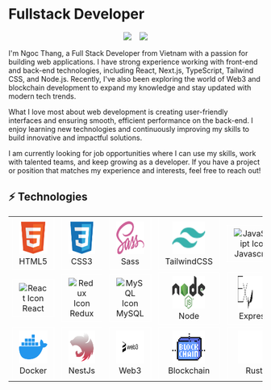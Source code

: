 # Fullstack Developer

<p align="center">
  <a href="https://www.linkedin.com/in/boodev/" target="_blank" rel="noopener noreferrer"><img src="https://content.linkedin.com/content/dam/me/business/en-us/amp/brand-site/v2/bg/LI-Bug.svg.original.svg" width="50" /></a>
  &nbsp;&nbsp;
  <a href="https://t.me/boodev03" target="_blank" rel="noopener noreferrer"><img src="https://upload.wikimedia.org/wikipedia/commons/thumb/8/83/Telegram_2019_Logo.svg/512px-Telegram_2019_Logo.svg.png"  width="50" /></a>
</p>


<p>
  I'm Ngoc Thang, a Full Stack Developer from Vietnam with a passion for building web applications. I have strong experience working with front-end and back-end technologies, including React, Next.js, TypeScript, Tailwind CSS, and Node.js. Recently, I've also been exploring the world of Web3 and blockchain development to expand my knowledge and stay updated with modern tech trends.
</p>

<p>
  What I love most about web development is creating user-friendly interfaces and ensuring smooth, efficient performance on the back-end. I enjoy learning new technologies and continuously improving my skills to build innovative and impactful solutions.
</p>

<p>
  I am currently looking for job opportunities where I can use my skills, work with talented teams, and keep growing as a developer. If you have a project or position that matches my experience and interests, feel free to reach out!
</p>


## ⚡ Technologies

<table style="width: 100%;">
  <tr style="width: 100%;">
    <td align="center" width="140">
      <div style="background-color: transparent; border: 1px solid white; padding: 6px 13px; font-size: 16px;">
        <img src="./icons/html5.svg" alt="HTML5 Icon" style="width: 65px; height: 65px;" />
        <p style="padding: 0; margin: 0;">HTML5</p>
      </div>
    </td>
    <td align="center" width="140">
      <div style="background-color: transparent; border: 1px solid white; padding: 6px 13px; font-size: 16px;">
        <img src="./icons/css3.svg" alt="CSS3 Icon" style="width: 65px; height: 65px;" />
        <p style="padding: 0; margin: 0;">CSS3</p>
      </div>
    </td>
    <td align="center" width="140">
      <div style="background-color: transparent; border: 1px solid white; padding: 6px 13px; font-size: 16px;">
      <img src="./icons/saas.svg" alt="Saas Icon" style="width: 65px; height: 65px;" />
        <p style="padding: 0; margin: 0;">Sass</p>
      </div>
    </td>
    <td align="center" width="140">
      <div style="background-color: transparent; border: 1px solid white; padding: 6px 13px; font-size: 16px;">
      <img src="./icons/tailwind.svg" alt="Tailwind CSS Icon" style="width: 65px; height: 65px;" />
        <p style="padding: 0; margin: 0;">TailwindCSS</p>
      </div>
    </td>
    <td align="center" width="140">
      <div style="background-color: transparent; border: 1px solid white; padding: 6px 13px; font-size: 16px;">
      <img src="https://techstack-generator.vercel.app/js-icon.svg" alt="JavaScript Icon" style="width: 65px; height: 65px;" />
        <p style="padding: 0; margin: 0;">Javascript</p>
      </div>
    </td>
    <td align="center" width="140">
      <div style="background-color: transparent; border: 1px solid white; padding: 6px 13px; font-size: 16px;">
      <img src="https://techstack-generator.vercel.app/ts-icon.svg" alt="TypeScript Icon" style="width: 65px; height: 65px;" />
        <p style="padding: 0; margin: 0;">Typescript</p>
      </div>
    </td>
    <td align="center" width="140">
      <div style="background-color: transparent; border: 1px solid white; padding: 6px 13px; font-size: 16px;">
      <img src="./icons//nextjs.svg" alt="Next.js Icon" style="width: 65px; height: 65px;" />
        <p style="padding: 0; margin: 0;">NextJS</p>
      </div>
    </td>
  </tr>
  <tr style="width: 100%;">
    <td align="center" width="140">
      <div style="background-color: transparent; border: 1px solid white; padding: 6px 13px; font-size: 16px;">
      <img src="https://techstack-generator.vercel.app/react-icon.svg" alt="React Icon" style="width: 65px; height: 65px;" />
        <p style="padding: 0; margin: 0;">React</p>
      </div>
    </td>
    <td align="center" width="140">
      <div style="background-color: transparent; border: 1px solid white; padding: 6px 13px; font-size: 16px;">
      <img src="https://techstack-generator.vercel.app/redux-icon.svg" alt="Redux Icon" style="width: 65px; height: 65px;" />
        <p style="padding: 0; margin: 0;">Redux</p>
      </div>
    </td>
    <td align="center" width="140">
      <div style="background-color: transparent; border: 1px solid white; padding: 6px 13px; font-size: 16px;">
        <img src="https://techstack-generator.vercel.app/mysql-icon.svg" alt="MySQL Icon" style="width: 65px; height: 65px;" />
        <p style="padding: 0; margin: 0;">MySQL</p>
      </div>
    </td>
    <td align="center" width="140">
      <div style="background-color: transparent; border: 1px solid white; padding: 6px 13px; font-size: 16px;">
        <img src="/icons/nodejs.svg" alt="Postgresql Icon" style="width: 65px; height: 65px;" />
        <p style="padding: 0; margin: 0;">Node</p>
      </div>
    </td>
    <td align="center" width="140">
      <div style="background-color: transparent; border: 1px solid white; padding: 6px 13px; font-size: 16px;">
        <img src="/icons/express.svg" alt="Express Icon" style="width: 65px; height: 65px;" />
        <p style="padding: 0; margin: 0;">Express</p>
      </div>
    </td>
    <td align="center" width="140">
      <div style="background-color: transparent; border: 1px solid white; padding: 6px 13px; font-size: 16px;">
        <img src="/icons/mongodb.svg" alt="MongoDB Icon" style="width: 65px; height: 65px;" />
        <p style="padding: 0; margin: 0;">MongoDB</p>
      </div>
    </td>
    <td align="center" width="140">
      <div style="background-color: transparent; border: 1px solid white; padding: 6px 13px; font-size: 16px;">
        <img src="https://techstack-generator.vercel.app/aws-icon.svg" alt="AWS Icon" style="width: 65px; height: 65px;" />
        <p style="padding: 0; margin: 0;">AWS</p>
      </div>
    </td>
  </tr>
  
  <tr style="width: 100%;">
  <td align="center" width="140">
      <div style="background-color: transparent; border: 1px solid white; padding: 6px 13px; font-size: 16px;">
        <img src="./icons/docker.svg" alt="Docker Icon" style="width: 65px; height: 65px;" />
        <p style="padding: 0; margin: 0;">Docker</p>
      </div>
    </td>
    <td align="center" width="140">
      <div style="background-color: transparent; border: 1px solid white; padding: 6px 13px; font-size: 16px;">
        <img src="/icons/nestjs.svg" alt="NestJs Icon" style="width: 65px; height: 65px;" />
        <p style="padding: 0; margin: 0;">NestJs</p>
      </div>
    </td>
    <td align="center" width="140">
      <div style="background-color: transparent; border: 1px solid white; padding: 6px 13px; font-size: 16px;">
        <img src="/icons/web3.svg" style="width: 65px; height: 65px;" alt="web3 Icon" />
        <p style="padding: 0; margin: 0;">Web3</p>
      </div>
    </td>
    <td align="center" width="140">
      <div style="background-color: transparent; border: 1px solid white; padding: 6px 13px; font-size: 16px;">
        <img src="/icons/blockchain.svg" style="width: 65px; height: 65px;" alt="Blockchain Icon" />
        <p style="padding: 0; margin: 0;">Blockchain</p>
      </div>
    </td>
    <td align="center" width="140">
      <div style="background-color: transparent; border: 1px solid white; padding: 6px 13px; font-size: 16px;">
        <img src="./icons/rust.svg" alt="Rust Icon" style="width: 65px; height: 65px;" />
        <p style="padding: 0; margin: 0;">Rust</p>
      </div>
    </td>
    <td align="center" width="140">
      <div style="background-color: transparent; border: 1px solid white; padding: 6px 13px; font-size: 16px;">
        <img src="/icons/solana.svg" alt="Solana Icon" style="width: 65px; height: 65px;" />
        <p style="padding: 0; margin: 0;">Solana</p>
      </div>
    </td>
  </tr>
</table>
